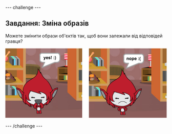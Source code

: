 \--- challenge \---

## Завдання: Зміна образів

Можете змінити образи об'єктів так, щоб вони залежали від відповідей гравця?

![знімок екрану](images/brain-costume.png)

\--- /challenge \---